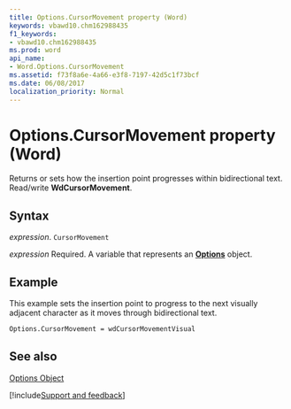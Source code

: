 ```yaml
---
title: Options.CursorMovement property (Word)
keywords: vbawd10.chm162988435
f1_keywords:
- vbawd10.chm162988435
ms.prod: word
api_name:
- Word.Options.CursorMovement
ms.assetid: f73f8a6e-4a66-e3f8-7197-42d5c1f73bcf
ms.date: 06/08/2017
localization_priority: Normal
---
```



# Options.CursorMovement property (Word)

Returns or sets how the insertion point progresses within bidirectional text. Read/write  **WdCursorMovement**.


## Syntax

_expression_. `CursorMovement`

_expression_ Required. A variable that represents an **[Options](Word.Options.md)** object.


## Example

This example sets the insertion point to progress to the next visually adjacent character as it moves through bidirectional text.


```vb
Options.CursorMovement = wdCursorMovementVisual
```


## See also


[Options Object](Word.Options.md)

[!include[Support and feedback](~/includes/feedback-boilerplate.md)]